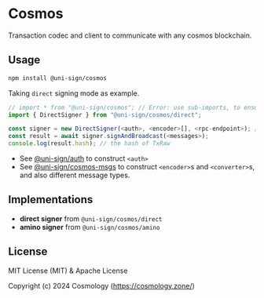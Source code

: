# Cosmos

Transaction codec and client to communicate with any cosmos blockchain.

## Usage

```sh
npm install @uni-sign/cosmos
```

Taking `direct` signing mode as example.

```ts
// import * from "@uni-sign/cosmos"; // Error: use sub-imports, to ensure small app size
import { DirectSigner } from "@uni-sign/cosmos/direct";

const signer = new DirectSigner(<auth>, <encoder>[], <rpc-endpoint>); // **ONLY** rpc endpoint is supported for now
const result = await signer.signAndBroadcast(<messages>);
console.log(result.hash); // the hash of TxRaw
```

- See [@uni-sign/auth](/packages/auth/README.md) to construct `<auth>`
- See [@uni-sign/cosmos-msgs](/networks/cosmos-msgs/README.md) to construct `<encoder>`s and `<converter>`s, and also different message types.

## Implementations

- **direct signer** from `@uni-sign/cosmos/direct`
- **amino signer** from `@uni-sign/cosmos/amino`

## License

MIT License (MIT) & Apache License

Copyright (c) 2024 Cosmology (https://cosmology.zone/)